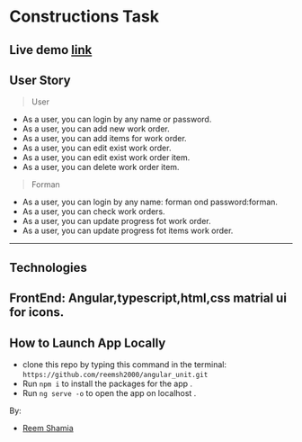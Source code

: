 # Constructions Task

## Live demo   [link]()

## User Story 

> User
* As a user, you can login by any name or password. 
* As a user, you can add new work order.
* As a user, you can add items for work order.
* As a user, you can edit exist work order.
* As a user, you can edit exist work order item.
* As a user, you can delete work order item.

> Forman
* As a user, you can login by any name: forman ond password:forman. 
* As a user, you can check work orders.
* As a user, you can update progress fot  work order.
* As a user, you can update progress fot items work order.

------
## Technologies 
**FrontEnd**: Angular,typescript,html,css matrial ui for icons.
-----------
## How to Launch App Locally
 * clone this repo by typing this command in the terminal:
 ```https://github.com/reemsh2000/angular_unit.git```
* Run `npm i` to install the packages for the app .
* Run `ng serve -o` to open the app on localhost .

By:
* [Reem Shamia](https://github.com/reemsh2000)

